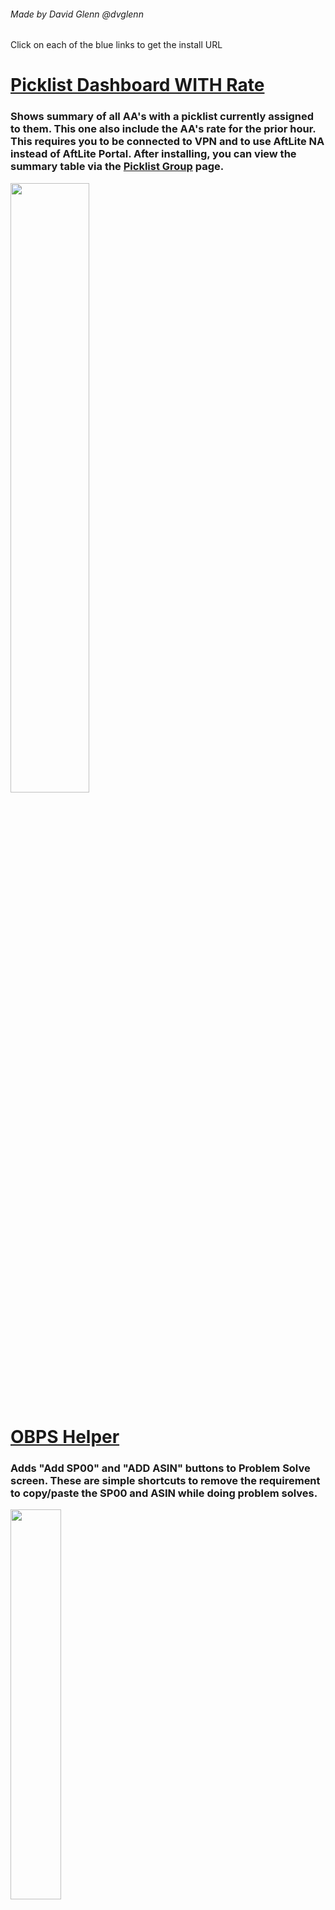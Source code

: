 ###### Made by David Glenn @dvglenn
Click on each of the blue links  to get the install URL

# [Picklist Dashboard WITH Rate](https://github.com/dvglenn/TMScripts/raw/main/PicklistCountByUserWithRate.user.js)
### Shows summary of all AA's with a picklist currently assigned to them.  This one also include the AA's rate for the prior hour.  This requires you to be connected to VPN and to use AftLite NA instead of AftLite Portal.  After installing, you can view the summary table via the <a href="https://aftlite-na.amazon.com/picklist_group">Picklist Group</a> page.
<img src="https://i.imgur.com/JbJcwzv.png" width="50%" >

<!--
# [Picklist Dashboard](https://github.com/dvglenn/TMScripts/raw/main/PicklistCountByUser.user.js)
### Shows summary of all AA's with a picklist currently assigned to them.  This will work via either AftLite NA or Portal. After installing, you can view the summary table via the <a href="https://aftlite-portal.amazon.com/picklist_group">Picklist Group</a> page.
<img src="https://i.imgur.com/wwtIgve.png" width="50%" >
-->

# [OBPS Helper](https://github.com/dvglenn/TMScripts/raw/main/OBPSHelper.user.js)
### Adds "Add SP00" and "ADD ASIN" buttons to Problem Solve screen.  These are simple shortcuts to remove the requirement to copy/paste the SP00 and ASIN while doing problem solves.
<img src="https://i.imgur.com/s6sUHSm.png" width="40%" >

# [Assign Picklist](https://github.com/dvglenn/TMScripts/raw/main/AssignPicklist.user.js)
### Adds Copy All button to bottom of View Picklist screen. When pressed, it copies all of the picklists and opens the Assign Picklist Screen where you can then manually type in an AA's username and then paste the copied picklists to be assigned.
<img src="https://i.imgur.com/j2gT3SP.jpg" width="75%" >

# [Idle Time Focus](https://github.com/dvglenn/TMScripts/raw/main/IdleTimeFocus.user.js)
### Sets the focus to the first dropdown where "Idle" is currently selected.  This alleviates the endless scrolling through all of the records to get to the one you likely need to examine.
<img src="https://i.imgur.com/53naewz.png" width="75%" >

# [Missing Expirations Helper](https://github.com/dvglenn/TMScripts/raw/main/DGMissingExpirationHelper.user.js)
### Adds ability to sort table by clicking on column headers.  Also adds "View" Button for each ASIN in the Missing Expirations list.  When this button is clicked, it will open the Inventory tool in a separate window. This eliminates the need to highlight, copy, switch to the inventory page, and paste in the ASIN and replaces it with a single click of the button.
<img src="https://i.imgur.com/UBwduVa.png" width="40%" >

# [Missing Expirations Inventory Helper](https://github.com/dvglenn/TMScripts/raw/main/DGMissingExpirationInventoryHelper.user.js)
### Used in conjunction with the above "Missing Expirations Helper", when doing Missing Expirations and use the "View" button, it will highlight the first row with that has a missing expiration date and will place the focus in the date box allowing you to immediately type in the new expiration date without having to click into the date text box.
<img src="https://i.imgur.com/la0Pl1z.png" width="75%" >

# [IOL Helper](https://github.com/dvglenn/TMScripts/raw/main/DGIOLHelper.user.js)
### When you click on the location hyperlink, it opens the Inventory page in a separate tab and sets the focus to the next item.  Makes it much easier to clear IOL only using your keyboard (especially when used in conjunction with the Inventory Helper.

# [Inventory Helper](https://github.com/dvglenn/TMScripts/raw/main/DGInventoryFocus.user.js)
### Sets the focus to the Quantity location to make it easier to clear IOL without using a mouse.  Makes it exponentially quicker to do so.

# [Validate Inventory Helper](https://github.com/dvglenn/TMScripts/raw/main/DGValidateInventoryEnterButton.user.js)
### Sets the focus to the Yes button to make it easier and quicker to clear IOL without using a mouse.

# [Dock Received NYR Pallet Helper](https://github.com/dvglenn/TMScripts/raw/main/DGDockReceivedNYRPallets.user.js)
### Adds an additional column to the Dock Received page that allows you the option to close any existing NYR pallets that are open for the PO.  This makes it so that you don't have to bounce between the Dock Received page and the NYR Pallets page to get everything closed out.
<img src="https://i.imgur.com/XiPEOIF.png" width="75%" >
